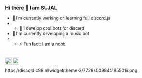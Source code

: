 ### Hi there 👋 I am SUJAL

- 🔭 I’m currently working on learning full discord.js
- - 🌱 I develop cool bots for discord
- 👯 I'm currently developing a music bot
- - ⚡ Fun fact: I am a noob

<br/>
<a href="https://discord.com/users/772840098441855016">
 <img align="left" alt="𝗦𝗨𝗝𝗔L⃠#9999 Discord" width="22px" src="https://cdn.jsdelivr.net/npm/simple-icons@v3/icons/discord.svg" />
 </a>
 <a href="https://github.com/SuJaL236/">
 <img align ="left" alt="SuJaL236 Github" width="22px" src ="https://cdn.jsdelivr.net/npm/simple-icons@v3/icons/github.svg" />
 </a>
 <br/> <br/> 
https://discord.c99.nl/widget/theme-3/772840098441855016.png
